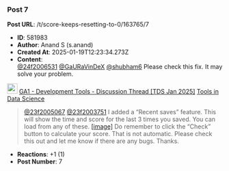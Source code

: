 ### Post 7
**Post URL**: /t/score-keeps-resetting-to-0/163765/7
- **ID**: 581983
- **Author**: Anand S (s.anand)
- **Created At**: 2025-01-19T12:23:34.273Z
- **Content**:  
  <a class="mention" href="/u/24f2006531">@24f2006531</a> <a class="mention" href="/u/gauravindex">@GaURaVinDeX</a> <a class="mention" href="/u/shubham6">@shubham6</a>
Please check this fix. It may solve your problem.
<aside class="quote quote-modified" data-post="67" data-topic="161083">
  <div class="title">
    <div class="quote-controls"></div>
    <img loading="lazy" alt="" width="24" height="24" src="https://dub1.discourse-cdn.com/flex013/user_avatar/discourse.onlinedegree.iitm.ac.in/s.anand/48/15264_2.png" class="avatar">
    <a href="https://discourse.onlinedegree.iitm.ac.in/t/ga1-development-tools-discussion-thread-tds-jan-2025/161083/67">GA1 - Development Tools - Discussion Thread [TDS Jan 2025]</a> <a class="badge-category__wrapper " href="/c/courses/tds-kb/34"><span data-category-id="34" style="--category-badge-color: #0088CC; --category-badge-text-color: #FFFFFF; --parent-category-badge-color: #3AB54A;" data-parent-category-id="9" data-drop-close="true" class="badge-category --has-parent" title="This category is created to address subject-specific queries related to Tools in Data Science"><span class="badge-category__name">Tools in Data Science</span></span></a>
  </div>
  <blockquote>
    <a class="mention" href="/u/23f2005067">@23f2005067</a> <a class="mention" href="/u/23f2003751">@23f2003751</a> I added a “Recent saves” feature. 
This will show the time and score for the last 3 times you saved. You can load from any of these. 
 <a class="lightbox" href="https://europe1.discourse-cdn.com/flex013/uploads/iitm/original/3X/c/e/ce7bbb617fc5997babd5910bd19e8ac3f9c3fe07.png" data-download-href="/uploads/short-url/tsDs6TuN8b4S4JxFXIYSl9kGajR.png?dl=1" title="image">[image]</a> 
Do remember to click the “Check” button to calculate your score. That is not automatic. 
Please check this out and let me know if there are any bugs. Thanks.
  </blockquote>
</aside>

- **Reactions**: +1 (1)
- **Post Number**: 7

